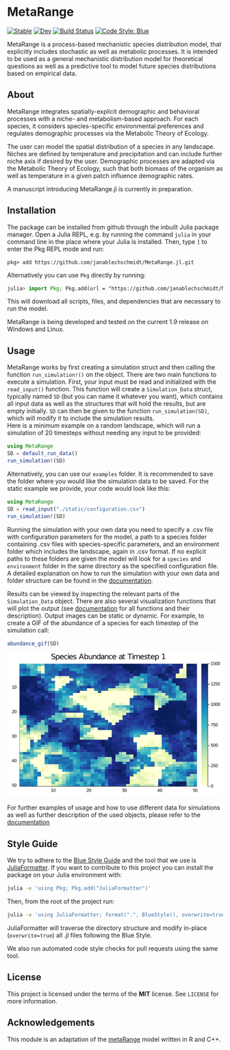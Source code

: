# MetaRange

[![Stable](https://img.shields.io/badge/docs-stable-blue.svg)](https://janablechschmidt.github.io/MetaRange.jl/stable/)
[![Dev](https://img.shields.io/badge/docs-dev-blue.svg)](https://janablechschmidt.github.io/MetaRange.jl/dev/)
[![Build Status](https://github.com/janablechschmidt/MetaRange.jl/actions/workflows/CI.yml/badge.svg?branch=main)](https://github.com/janablechschmidt/MetaRange.jl/actions/workflows/CI.yml?query=branch%3Amain)
[![Code Style: Blue](https://img.shields.io/badge/code%20style-blue-4495d1.svg)](https://github.com/invenia/BlueStyle)

MetaRange is a process-based mechanistic species distribution model, that explicitly includes stochastic
as well as metabolic processes. It is intended to be used as a general mechanistic distribution model for
theoretical questions as well as a predictive tool to model future species distributions based on empirical data.

## About

MetaRange integrates spatially-explicit demographic and behavioral processes with a niche- and metabolism-based approach. For each species, it considers species-specific environmental preferences and regulates demographic processes via the Metabolic Theory of Ecology.

The user can model the spatial distribution of a species in any landscape. Niches are defined by temperature and precipitation and can include further niche axis if desired by the user. Demographic processes are adapted via the Metabolic Theory of Ecology, such that both biomass of the organism as well as temperature in a given patch influence demographic rates.

A manuscript introducing MetaRange.jl is currently in preparation.

## Installation

The package can be installed from github through the inbuilt Julia package manager. Open a Julia REPL, e.g. by running the command `julia` in your command line in the place where your Julia is installed. Then, type `]` to enter the Pkg REPL mode and run:

```text
pkg> add https://github.com/janablechschmidt/MetaRange.jl.git
```

Alternatively you can use `Pkg` directly by running:

```julia
julia> import Pkg; Pkg.add(url = "https://github.com/janablechschmidt/MetaRange.jl.git")
```

This will download all scripts, files, and dependencies that are necessary to run the model.

MetaRange is being developed and tested on the current 1.9 release on Windows and Linux.

## Usage

MetaRange works by first creating a simulation struct and then calling the function `run_simulation!()` on the object. There are two main functions to execute a simulation. First, your input must be read and initialized with the `read_input()` function. This function will create a `Simulation_Data` struct, typically named `SD` (but you can name it whatever you want), which contains all input data as well as the structures that will hold the results, but are empty initially. `SD` can then be given to the function `run_simulation(SD)`, which will modify it to include the simulation results.  
Here is a minimum example on a random landscape, which will run a simulation of 20 timesteps without needing any input to be provided:

```julia
using MetaRange
SD = default_run_data()
run_simulation!(SD)
```

Alternatively, you can use our `examples` folder. It is recommended to save the folder where you would like the simulation data to be saved. For the static example we provide, your code would look like this:

```julia
using MetaRange
SD = read_input("./static/configuration.csv")
run_simulation!(SD)
```

Running the simulation with your own data you need to specify a .csv file with configuration parameters for the model, a path to a species folder containing .csv files with species-specific parameters, and an environment folder which includes the landscape, again in .csv format.
If no explicit paths to these folders are given the model will look for a `species` and `environment` folder in the same directory as the specified configuration file.
A detailed explanation on how to run the simulation with your own data and folder structure can be found in the [documentation](https://janablechschmidt.github.io/MetaRange.jl/dev/).

Results can be viewed by inspecting the relevant parts of the `Simulation_Data` object. There are also several visualization functions that will plot the output (see [documentation](https://janablechschmidt.github.io/MetaRange.jl/dev/) for all functions and their description). Output images can be static or dynamic. For example, to create a GIF of the abundance of a species for each timestep of the simulation call:

```julia
abundance_gif(SD)
```

![Abundance GIF](./docs/src/img/static_abundances.gif)

For further examples of usage and how to use different data for simulations as well as further description of the used objects, please refer to the [documentation](https://janablechschmidt.github.io/MetaRange.jl/dev/)

## Style Guide

We try to adhere to the [Blue Style Guide](https://github.com/invenia/BlueStyle) and the tool that we use is [JuliaFormatter](https://docs.juliahub.com/JuliaFormatter/). If you want to contribute to this project you can install the package on your Julia environment with:

```bash
julia -e 'using Pkg; Pkg.add("JuliaFormatter")'
```

Then, from the root of the project run:

```bash
julia -e 'using JuliaFormatter; format(".", BlueStyle(), overwrite=true)'
```

JuliaFormatter will traverse the directory structure and modify in-place (`overwrite=true`) all .jl files following the Blue Style.

We also run automated code style checks for pull requests using the same tool.

## License

This project is licensed under the terms of the **MIT** license. See `LICENSE` for more information.

## Acknowledgements

This module is an adaptation of the [metaRange](https://metarange.github.io/metaRange/) model written in R and C++.
